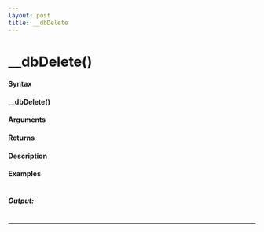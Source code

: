```yaml
---
layout: post
title: __dbDelete
---
```


# __dbDelete()


#### Syntax

#### __dbDelete()

#### Arguments

#### Returns

#### Description

#### Examples

```

```

##### Output:

```

```

---